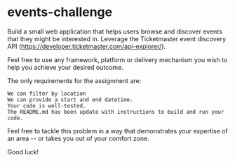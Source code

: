 # events-challenge

Build a small web application that helps users browse and discover events that they might be interested in. Leverage the Ticketmaster event discovery API (https://developer.ticketmaster.com/api-explorer/).

Feel free to use any framework, platform or delivery mechanism you wish to help you achieve your desired outcome.

The only requirements for the assignment are:

    We can filter by location
    We can provide a start and end datetime.
    Your code is well-tested.
    The README.md has been update with instructions to build and run your code.

Feel free to tackle this problem in a way that demonstrates your expertise of an area -- or takes you out of your comfort zone.

Good luck!
